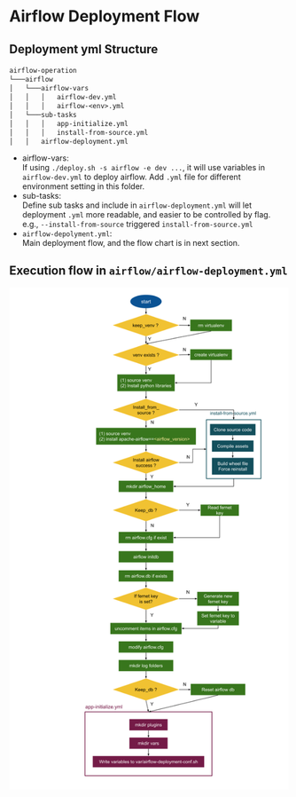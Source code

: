 # Airflow Deployment Flow

## Deployment yml Structure
```
airflow-operation
└───airflow
│   └───airflow-vars
│   │   │   airflow-dev.yml
│   │   │   airflow-<env>.yml
│   └───sub-tasks
│   │   │   app-initialize.yml
│   │   │   install-from-source.yml
│   │   airflow-deployment.yml
```
* airflow-vars:<br/>
If using `./deploy.sh -s airflow -e dev ...`, it will use variables in `airflow-dev.yml` to deploy airflow. Add `.yml` file for different environment setting in this folder.
* sub-tasks:<br/>
Define sub tasks and include in `airflow-deployment.yml` will let deployment `.yml` more readable, and easier to be controlled by flag. e.g., `--install-from-source` triggered `install-from-source.yml`
* `airflow-depolyment.yml`:<br/>
Main deployment flow, and the flow chart is in next section.

## Execution flow in `airflow/airflow-deployment.yml`
![](../images/airflow-deployment-flow.svg)
